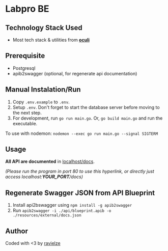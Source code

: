 # Labpro BE

## Technology Stack Used

- Most tech stack & utilities from **[oculi](http://github.com/ravielze/oculi)**

## Prerequisite

- Postgresql
- apib2swagger (optional, for regenerate api documentation)

## Manual Instalation/Run

1. Copy `.env.example` to `.env`.
2. Setup `.env`. Don't forget to start the database server before moving to the next step.
3. For development, run `go run main.go`. Or, `go build main.go` and run the executable.

To use with nodemon: `nodemon --exec go run main.go --signal SIGTERM`

## Usage

__All API are documented__ in [localhost/docs](http://localhost/docs).

*(Please run the program in port 80 to use this hyperlink, or directly just access localhost:**YOUR_PORT**/docs)*

## Regenerate Swagger JSON from API Blueprint

1. Install api2bswagger using `npm install -g apib2swagger`
2. Run `apib2swagger -i ./api/blueprint.apib -o ./resources/external/docs.json`

## Author

Coded with <3 by [ravielze](https://github.com/ravielze)